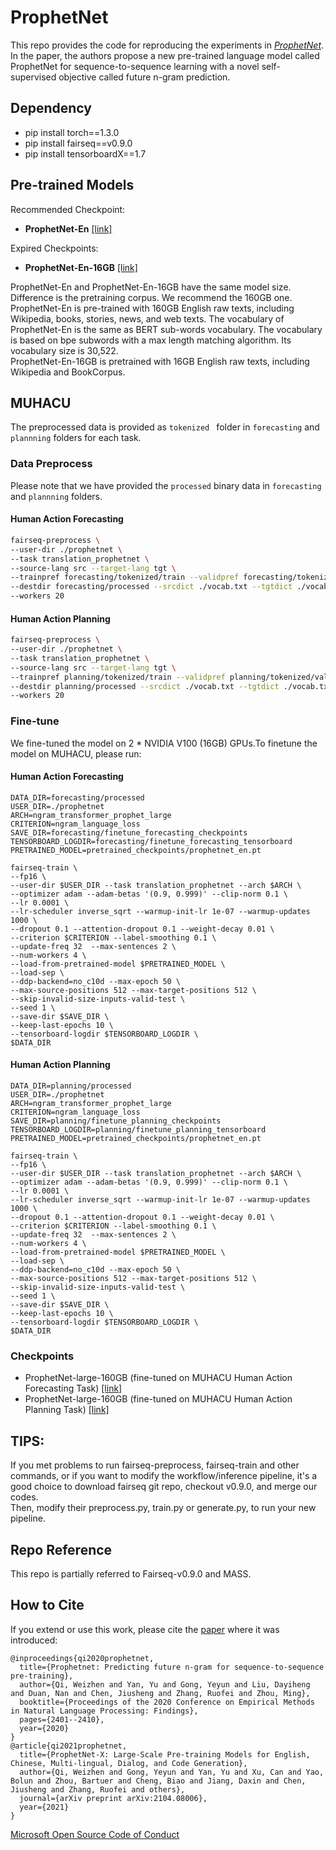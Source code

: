 # ProphetNet

This repo provides the code for reproducing the experiments in [*ProphetNet*](https://arxiv.org/pdf/2001.04063). In the paper, the authors propose a new pre-trained language model called ProphetNet for sequence-to-sequence learning with a novel self-supervised objective called future n-gram prediction. 


## Dependency
- pip install torch==1.3.0  
- pip install fairseq==v0.9.0  
- pip install tensorboardX==1.7    

## Pre-trained Models

Recommended Checkpoint:
- **ProphetNet-En** [[link]](https://msraprophetnet.blob.core.windows.net/prophetnet/release_checkpoints/prophetnet_en.pt)

Expired Checkpoints:
- **ProphetNet-En-16GB** [[link]](https://msraprophetnet.blob.core.windows.net/prophetnet/release_checkpoints/prophetnet_en_16g.pt)

ProphetNet-En and ProphetNet-En-16GB have the same model size. Difference is the pretraining corpus. We recommend the 160GB one.   
ProphetNet-En is pre-trained with 160GB English raw texts, including Wikipedia, books, stories, news, and web texts. The vocabulary of ProphetNet-En is the same as BERT sub-words vocabulary. The vocabulary is based on bpe subwords with a max length matching algorithm. Its vocabulary size is 30,522.  
ProphetNet-En-16GB is pretrained with 16GB English raw texts, including Wikipedia and BookCorpus.

## MUHACU
The preprocessed data is provided as `tokenized ` folder in `forecasting` and `plannning` folders for each task.

### Data Preprocess
Please note that we have provided the `processed` binary data in `forecasting` and `plannning` folders.

#### Human Action Forecasting
``` bash
fairseq-preprocess \
--user-dir ./prophetnet \
--task translation_prophetnet \
--source-lang src --target-lang tgt \
--trainpref forecasting/tokenized/train --validpref forecasting/tokenized/valid --testpref forecasting/tokenized/test \
--destdir forecasting/processed --srcdict ./vocab.txt --tgtdict ./vocab.txt \
--workers 20
```

#### Human Action Planning
``` bash
fairseq-preprocess \
--user-dir ./prophetnet \
--task translation_prophetnet \
--source-lang src --target-lang tgt \
--trainpref planning/tokenized/train --validpref planning/tokenized/valid --testpref planning/tokenized/test \
--destdir planning/processed --srcdict ./vocab.txt --tgtdict ./vocab.txt \
--workers 20
```

### Fine-tune
We fine-tuned the model on 2 * NVIDIA V100 (16GB) GPUs.To finetune the model on MUHACU, please run:

#### Human Action Forecasting
```
DATA_DIR=forecasting/processed
USER_DIR=./prophetnet
ARCH=ngram_transformer_prophet_large
CRITERION=ngram_language_loss
SAVE_DIR=forecasting/finetune_forecasting_checkpoints
TENSORBOARD_LOGDIR=forecasting/finetune_forecasting_tensorboard
PRETRAINED_MODEL=pretrained_checkpoints/prophetnet_en.pt

fairseq-train \
--fp16 \
--user-dir $USER_DIR --task translation_prophetnet --arch $ARCH \
--optimizer adam --adam-betas '(0.9, 0.999)' --clip-norm 0.1 \
--lr 0.0001 \
--lr-scheduler inverse_sqrt --warmup-init-lr 1e-07 --warmup-updates 1000 \
--dropout 0.1 --attention-dropout 0.1 --weight-decay 0.01 \
--criterion $CRITERION --label-smoothing 0.1 \
--update-freq 32  --max-sentences 2 \
--num-workers 4 \
--load-from-pretrained-model $PRETRAINED_MODEL \
--load-sep \
--ddp-backend=no_c10d --max-epoch 50 \
--max-source-positions 512 --max-target-positions 512 \
--skip-invalid-size-inputs-valid-test \
--seed 1 \
--save-dir $SAVE_DIR \
--keep-last-epochs 10 \
--tensorboard-logdir $TENSORBOARD_LOGDIR \
$DATA_DIR
```

#### Human Action Planning
```
DATA_DIR=planning/processed
USER_DIR=./prophetnet
ARCH=ngram_transformer_prophet_large
CRITERION=ngram_language_loss
SAVE_DIR=planning/finetune_planning_checkpoints
TENSORBOARD_LOGDIR=planning/finetune_planning_tensorboard
PRETRAINED_MODEL=pretrained_checkpoints/prophetnet_en.pt

fairseq-train \
--fp16 \
--user-dir $USER_DIR --task translation_prophetnet --arch $ARCH \
--optimizer adam --adam-betas '(0.9, 0.999)' --clip-norm 0.1 \
--lr 0.0001 \
--lr-scheduler inverse_sqrt --warmup-init-lr 1e-07 --warmup-updates 1000 \
--dropout 0.1 --attention-dropout 0.1 --weight-decay 0.01 \
--criterion $CRITERION --label-smoothing 0.1 \
--update-freq 32  --max-sentences 2 \
--num-workers 4 \
--load-from-pretrained-model $PRETRAINED_MODEL \
--load-sep \
--ddp-backend=no_c10d --max-epoch 50 \
--max-source-positions 512 --max-target-positions 512 \
--skip-invalid-size-inputs-valid-test \
--seed 1 \
--save-dir $SAVE_DIR \
--keep-last-epochs 10 \
--tensorboard-logdir $TENSORBOARD_LOGDIR \
$DATA_DIR
```

### Checkpoints
- ProphetNet-large-160GB (fine-tuned on MUHACU Human Action Forecasting Task) [[link]](https://drive.google.com/file/d/120X_ZJ6CpjhCj2Ko4ZBf6j_pfT7NzXuf/view?usp=sharing)
- ProphetNet-large-160GB (fine-tuned on MUHACU Human Action Planning Task) [[link]](https://drive.google.com/file/d/1-Q8kJSfSvs_etxMaNxS_T_JY19LtKhYH/view?usp=sharing)


## TIPS:
If you met problems to run fairseq-preprocess, fairseq-train and other commands, or if you want to modify the workflow/inference pipeline, 
it's a good choice to download fairseq git repo, checkout v0.9.0, and merge our codes.   
Then, modify their preprocess.py, train.py or generate.py, to run your new pipeline. 

## Repo Reference
This repo is partially referred to Fairseq-v0.9.0 and MASS.



## How to Cite
If you extend or use this work, please cite the [paper](https://arxiv.org/pdf/2001.04063) where it was introduced:
```
@inproceedings{qi2020prophetnet,
  title={Prophetnet: Predicting future n-gram for sequence-to-sequence pre-training},
  author={Qi, Weizhen and Yan, Yu and Gong, Yeyun and Liu, Dayiheng and Duan, Nan and Chen, Jiusheng and Zhang, Ruofei and Zhou, Ming},
  booktitle={Proceedings of the 2020 Conference on Empirical Methods in Natural Language Processing: Findings},
  pages={2401--2410},
  year={2020}
}
@article{qi2021prophetnet,
  title={ProphetNet-X: Large-Scale Pre-training Models for English, Chinese, Multi-lingual, Dialog, and Code Generation},
  author={Qi, Weizhen and Gong, Yeyun and Yan, Yu and Xu, Can and Yao, Bolun and Zhou, Bartuer and Cheng, Biao and Jiang, Daxin and Chen, Jiusheng and Zhang, Ruofei and others},
  journal={arXiv preprint arXiv:2104.08006},
  year={2021}
}
```
[Microsoft Open Source Code of Conduct](https://opensource.microsoft.com/codeofconduct)
